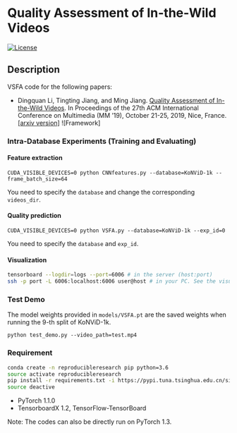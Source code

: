 # Quality Assessment of In-the-Wild Videos
[![License](https://img.shields.io/github/license/mashape/apistatus.svg?maxAge=2592000)](License)

## Description
VSFA code for the following papers:

- Dingquan Li, Tingting Jiang, and Ming Jiang. [Quality Assessment of In-the-Wild Videos](https://dl.acm.org/citation.cfm?doid=3343031.3351028). In Proceedings of the 27th ACM International Conference on Multimedia (MM ’19), October 21-25, 2019, Nice, France. [[arxiv version]](https://arxiv.org/abs/1908.00375)
![Framework]

### Intra-Database Experiments (Training and Evaluating)
#### Feature extraction

```
CUDA_VISIBLE_DEVICES=0 python CNNfeatures.py --database=KoNViD-1k --frame_batch_size=64
```

You need to specify the `database` and change the corresponding `videos_dir`.

#### Quality prediction

```
CUDA_VISIBLE_DEVICES=0 python VSFA.py --database=KoNViD-1k --exp_id=0
```

You need to specify the `database` and `exp_id`.

#### Visualization
```bash
tensorboard --logdir=logs --port=6006 # in the server (host:port)
ssh -p port -L 6006:localhost:6006 user@host # in your PC. See the visualization in your PC
```

### Test Demo

The model weights provided in `models/VSFA.pt` are the saved weights when running the 9-th split of KoNViD-1k.
```
python test_demo.py --video_path=test.mp4
```

### Requirement
```bash
conda create -n reproducibleresearch pip python=3.6
source activate reproducibleresearch
pip install -r requirements.txt -i https://pypi.tuna.tsinghua.edu.cn/simple
source deactive
```
- PyTorch 1.1.0
- TensorboardX 1.2, TensorFlow-TensorBoard

Note: The codes can also be directly run on PyTorch 1.3.

